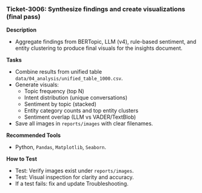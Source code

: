 ### Ticket-3006: Synthesize findings and create visualizations (final pass)

**Description**
- Aggregate findings from BERTopic, LLM (v4), rule-based sentiment, and entity clustering to produce final visuals for the insights document.

**Tasks**
- Combine results from unified table `data/04_analysis/unified_table_1000.csv`.
- Generate visuals:
  - Topic frequency (top N)
  - Intent distribution (unique conversations)
  - Sentiment by topic (stacked)
  - Entity category counts and top entity clusters
  - Sentiment overlap (LLM vs VADER/TextBlob)
- Save all images in `reports/images` with clear filenames.

**Recommended Tools**
- Python, `Pandas`, `Matplotlib`, `Seaborn`.

**How to Test**
- Test: Verify images exist under `reports/images`.
- Test: Visual inspection for clarity and accuracy.
- If a test fails: fix and update Troubleshooting. 